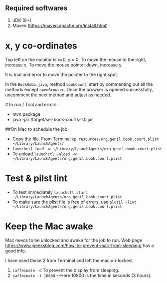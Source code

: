 ## Required softwares
1. JDK (8+)
2. Maven (https://maven.apache.org/install.html)
# x, y co-ordinates
Top left on the monitor is x=0, y = 0. To move the mouse to the right, increase x. To move the 
mouse pointer down, increase y.

It is trial and error to move the pointer to the right spot. 

In the `BookRobo.java`, method `bookCourt`, start by commenting out all the methods except
`openBrowser`. Once the browser is opened successfully, uncomment the next method and adjust as 
needed.


#To run / Trial and errors. 
* mvn package
* java -jar <directory>/target/sel-book-courts-1.0.jar


##On Mac to schedule the job

* Copy the file. From Terminal `cp resources/org.genil.book.court.plist  ~/Library/LaunchAgents/`
* `launchctl load -w ~/Library/LaunchAgents/org.genil.book.court.plist`
* To unload `launchctl unload -w ~/Library/LaunchAgents/org.genil.book.court.plist`

# Test & pilst lint
* To test immediately `launchctl start ~/Library/LaunchAgents/org.genil.book.court.plist`
* To make sure the plist file is free of errors, use `plutil -lint ~/Library/LaunchAgents/org.genil.book.court.plist`

# Keep the Mac awake

Mac needs to be unlocked and awake for the job to run. 
Web page https://www.igeeksblog.com/how-to-prevent-mac-from-sleeping/ has a good info. 

I have used these 2 from Terminal and left the mac un-locked. 

1. `caffeinate -d` To prevent the display from sleeping.
2. `caffeinate -t 10800` --Here 10800 is the time in seconds (3 hours).

